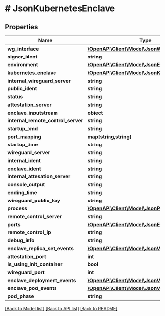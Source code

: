 # # JsonKubernetesEnclave

## Properties

Name | Type | Description | Notes
------------ | ------------- | ------------- | -------------
**wg_interface** | [**\OpenAPI\Client\Model\JsonWireguardInterface**](JsonWireguardInterface.md) |  | [optional]
**signer_ident** | **string** |  | [optional]
**environment** | [**\OpenAPI\Client\Model\JsonEnvironment**](JsonEnvironment.md) |  | [optional]
**kubernetes_enclave** | [**\OpenAPI\Client\Model\JsonKubernetesEnclave**](JsonKubernetesEnclave.md) |  | [optional]
**internal_wireguard_server** | **string** |  | [optional]
**public_ident** | **string** |  | [optional]
**status** | **string** |  | [optional]
**attestation_server** | **string** |  | [optional]
**enclave_inputstream** | **object** |  | [optional]
**internal_remote_control_server** | **string** |  | [optional]
**startup_cmd** | **string** |  | [optional]
**port_mapping** | **map[string,string]** |  | [optional]
**startup_time** | **string** |  | [optional]
**wireguard_server** | **string** |  | [optional]
**internal_ident** | **string** |  | [optional]
**enclave_ident** | **string** |  | [optional]
**internal_attesation_server** | **string** |  | [optional]
**console_output** | **string** |  | [optional]
**ending_time** | **string** |  | [optional]
**wireguard_public_key** | **string** |  | [optional]
**process** | [**\OpenAPI\Client\Model\JsonProcess**](JsonProcess.md) |  | [optional]
**remote_control_server** | **string** |  | [optional]
**ports** | [**\OpenAPI\Client\Model\JsonEnclavePort[]**](JsonEnclavePort.md) |  | [optional]
**remote_control_ip** | **string** |  | [optional]
**debug_info** | **string** |  | [optional]
**enclave_replica_set_events** | [**\OpenAPI\Client\Model\JsonV1EventList**](JsonV1EventList.md) |  | [optional]
**attestation_port** | **int** |  | [optional]
**is_using_init_container** | **bool** |  | [optional]
**wireguard_port** | **int** |  | [optional]
**enclave_deployment_events** | [**\OpenAPI\Client\Model\JsonV1EventList**](JsonV1EventList.md) |  | [optional]
**enclave_pod_events** | [**\OpenAPI\Client\Model\JsonV1EventList**](JsonV1EventList.md) |  | [optional]
**pod_phase** | **string** |  | [optional]

[[Back to Model list]](../../README.md#models) [[Back to API list]](../../README.md#endpoints) [[Back to README]](../../README.md)
